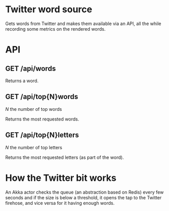 # Twitter word source

Gets words from Twitter and makes them available via an API, all the while recording some metrics on the rendered words.

# API

## GET /api/words

Returns a word.

## GET /api/top{N}words

*N* the number of top words

Returns the most requested words.

## GET /api/top{N}letters

*N* the number of top letters

Returns the most requested letters (as part of the word).

# How the Twitter bit works

An Akka actor checks the queue (an abstraction based on Redis) every few seconds and if the size is below a threshold, it opens the tap to the Twitter firehose, and vice versa for it having enough words.
